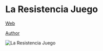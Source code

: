 # La Resistencia Juego
 
[Web](https://vivirenremoto.github.io/la_resistencia_juego/)

[Author](https://twitter.com/vivirenremoto)

![La Resistencia Juego](https://vivirenremoto.github.io/la_resistencia_juego/static/social.png)
